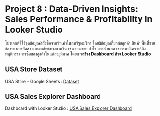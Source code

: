 # Project 8 : Data-Driven Insights: Sales Performance & Profitability in Looker Studio

โปรเจกต์นี้ใช้ชุดข้อมูลคำสั่งซื้อจากร้านค้าในสหรัฐอเมริกา โดยมีข้อมูลเกี่ยวกับลูกค้า สินค้า พื้นที่ขาย ช่องทางการจัดส่ง และผลลัพธ์ทางการเงิน เช่น ยอดขาย กำไร และส่วนลด
เราจะมาวิเคราะห์ถึงพฤติกรรมการซื้อของลูกค้าในแต่ละภูมิภาค โดยการ**สร้าง Dashboard ด้วย Looker Studio**

## USA Store Dataset
USA Store - Google Sheets : [Dataset](https://docs.google.com/spreadsheets/d/1W3uxB51xXKMRELejOsqFhjuyJ1SQRVzw5zptCLszZBs/edit?usp=sharing)


## USA Sales Explorer Dashboard
Dashboard with Looker Studio : [USA Sales Explorer Dashboard](https://lookerstudio.google.com/s/lEWduSi5dxE)
